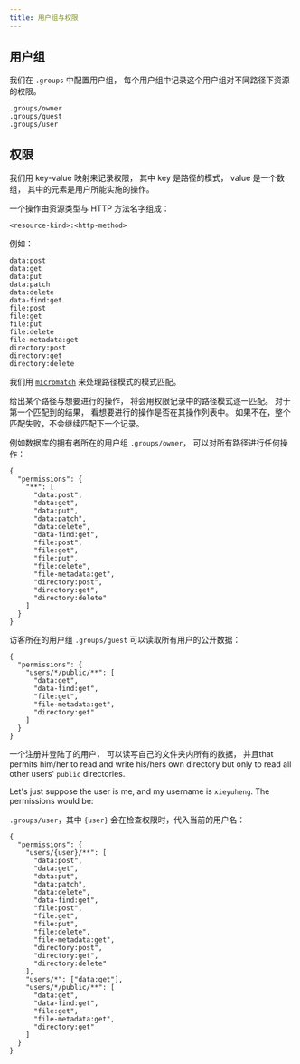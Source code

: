 ```yaml
---
title: 用户组与权限
---
```


## 用户组

我们在 `.groups` 中配置用户组，
每个用户组中记录这个用户组对不同路径下资源的权限。

```
.groups/owner
.groups/guest
.groups/user
```

## 权限

我们用 key-value 映射来记录权限，
其中 key 是路径的模式，
value 是一个数组，
其中的元素是用户所能实施的操作。

一个操作由资源类型与 HTTP 方法名字组成：

```
<resource-kind>:<http-method>
```

例如：

```
data:post
data:get
data:put
data:patch
data:delete
data-find:get
file:post
file:get
file:put
file:delete
file-metadata:get
directory:post
directory:get
directory:delete
```

我们用 [`micromatch`](https://github.com/micromatch/micromatch)
来处理路径模式的模式匹配。

给出某个路径与想要进行的操作，
将会用权限记录中的路径模式逐一匹配。
对于第一个匹配到的结果，
看想要进行的操作是否在其操作列表中。
如果不在，整个匹配失败，不会继续匹配下一个记录。

例如数据库的拥有者所在的用户组 `.groups/owner`，
可以对所有路径进行任何操作：

```
{
  "permissions": {
    "**": [
      "data:post",
      "data:get",
      "data:put",
      "data:patch",
      "data:delete",
      "data-find:get",
      "file:post",
      "file:get",
      "file:put",
      "file:delete",
      "file-metadata:get",
      "directory:post",
      "directory:get",
      "directory:delete"
    ]
  }
}
```

访客所在的用户组 `.groups/guest` 可以读取所有用户的公开数据：

```
{
  "permissions": {
    "users/*/public/**": [
      "data:get",
      "data-find:get",
      "file:get",
      "file-metadata:get",
      "directory:get"
    ]
  }
}
```

一个注册并登陆了的用户，
可以读写自己的文件夹内所有的数据，
并且that permits him/her to read and write his/hers own directory
but only to read all other users' `public` directories.

Let's just suppose the user is me, and my username is `xieyuheng`.
The permissions would be:

`.groups/user`，其中 `{user}` 会在检查权限时，代入当前的用户名：

```
{
  "permissions": {
    "users/{user}/**": [
      "data:post",
      "data:get",
      "data:put",
      "data:patch",
      "data:delete",
      "data-find:get",
      "file:post",
      "file:get",
      "file:put",
      "file:delete",
      "file-metadata:get",
      "directory:post",
      "directory:get",
      "directory:delete"
    ],
    "users/*": ["data:get"],
    "users/*/public/**": [
      "data:get",
      "data-find:get",
      "file:get",
      "file-metadata:get",
      "directory:get"
    ]
  }
}
```
